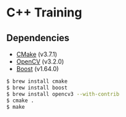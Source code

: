 # C++ Training

## Dependencies

* [CMake](https://cmake.org) (v3.7.1)
* [OpenCV](http://opencv.org) (v3.2.0)
* [Boost](http://www.boost.org) (v1.64.0)

```sh
$ brew install cmake
$ brew install boost
$ brew install opencv3 --with-contrib
$ cmake .
$ make
```
